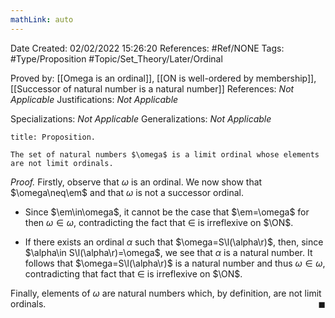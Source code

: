 ```yaml
---
mathLink: auto
---
```


<div class="topSpace"></div>

Date Created: 02/02/2022 15:26:20
References: #Ref/NONE
Tags: #Type/Proposition #Topic/Set_Theory/Later/Ordinal

Proved by: [[Omega is an ordinal]], [[ON is well-ordered by membership]], [[Successor of natural number is a natural number]]
References: <i>Not Applicable</i>
Justifications: <i>Not Applicable</i>

Specializations: <i>Not Applicable</i>
Generalizations: <i>Not Applicable</i>

``` ad-Proposition
title: Proposition.

The set of natural numbers $\omega$ is a limit ordinal whose elements are not limit ordinals.

```

<i>Proof.</i> Firstly, observe that $\omega$ is an ordinal. We now show that $\omega\neq\em$ and that $\omega$ is not a successor ordinal.
* Since $\em\in\omega$, it cannot be the case that $\em=\omega$ for then $\omega\in\omega$, contradicting the fact that $\in$ is irreflexive on $\ON$.

* If there exists an ordinal $\alpha$ such that $\omega=S\l(\alpha\r)$, then, since $\alpha\in S\l(\alpha\r)=\omega$, we see that $\alpha$ is a natural number. It follows that $\omega=S\l(\alpha\r)$ is a natural number and thus $\omega\in\omega$, contradicting that fact that $\in$ is irreflexive on $\ON$.

Finally, elements of $\omega$ are natural numbers which, by definition, are not limit ordinals.<span style="float:right;">$\blacksquare$</span>
